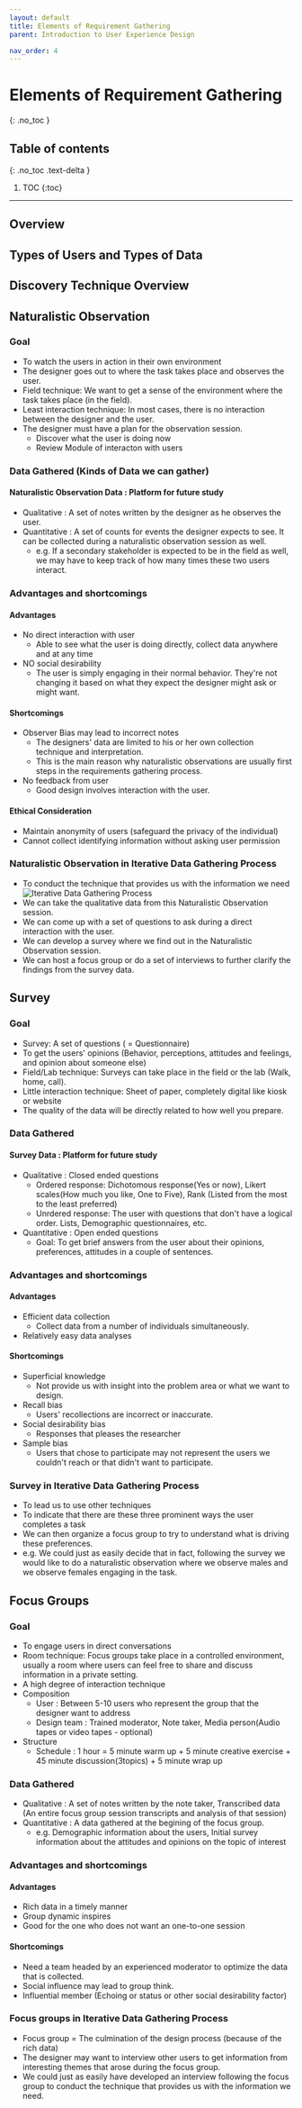 ```yaml
---
layout: default
title: Elements of Requirement Gathering
parent: Introduction to User Experience Design

nav_order: 4
---
```


# Elements of Requirement Gathering
{: .no_toc }

## Table of contents
{: .no_toc .text-delta }

1. TOC
{:toc}

---
## Overview 
## Types of Users and Types of Data
## Discovery Technique Overview

## Naturalistic Observation
### Goal 
* To watch the users in action in their own environment
* The designer goes out to where the task takes place and observes the user.
* Field technique: We want to get a sense of the environment where the task takes place (in the field).
* Least interaction technique: In most cases, there is no interaction between the designer and the user.
* The designer must have a plan for the observation session.
    - Discover what the user is doing now
    - Review Module of interacton with users

### Data Gathered (Kinds of Data we can gather)
#### Naturalistic Observation Data : Platform for future study 
* Qualitative : A set of notes written by the designer as he observes the user.
* Quantitative : A set of counts for events the designer expects to see. It can be collected during a naturalistic observation session as well.
    - e.g. If a secondary stakeholder is expected to be in the field as well, we may have to keep track of how many times these two users interact.

### Advantages and shortcomings 
#### Advantages 
* No direct interaction with user 
    - Able to see what the user is doing directly, collect data anywhere and at any time
* NO social desirability 
    - The user is simply engaging in their normal behavior. They're not changing it based on what they expect the designer might ask or might want.
#### Shortcomings
* Observer Bias may lead to incorrect notes 
    - The designers' data are limited to his or her own collection technique and interpretation. 
    - This is the main reason why naturalistic observations are usually first steps in the requirements gathering process.
* No feedback from user 
    - Good design involves interaction with the user.
#### Ethical Consideration
* Maintain anonymity of users (safeguard the privacy of the individual)
* Cannot collect identifying information without asking user permission

### Naturalistic Observation in Iterative Data Gathering Process
* To conduct the technique that provides us with the information we need
![Iterative Data Gathering Process](/assets/images/UXD-Iterative_data_gathering_process_2020-06-16.jpg)
* We can take the qualitative data from this Naturalistic Observation session.
* We can come up with a set of questions to ask during a direct interaction with the user.
* We can develop a survey where we find out in the Naturalistic Observation session.
* We can host a focus group or do a set of interviews to further clarify the findings from the survey data.

## Survey
### Goal 
* Survey: A set of questions ( = Questionnaire) 
* To get the users' opinions (Behavior, perceptions, attitudes and feelings, and opinion about someone else)
* Field/Lab technique: Surveys can take place in the field or the lab (Walk, home, call).
* Little interaction technique: Sheet of paper, completely digital like kiosk or website
* The quality of the data will be directly related to how well you prepare.

### Data Gathered
#### Survey Data : Platform for future study 
* Qualitative : Closed ended questions 
    - Ordered response: Dichotomous response(Yes or now), Likert scales(How much you like, One to Five), Rank (Listed from the most to the least preferred)
    - Unrdered response: The user with questions that don't have a logical order. Lists, Demographic questionnaires, etc.
* Quantitative : Open ended questions 
    - Goal: To get brief answers from the user about their opinions, preferences, attitudes in a couple of sentences. 
### Advantages and shortcomings
#### Advantages
* Efficient data collection 
    - Collect data from a number of individuals simultaneously.
* Relatively easy data analyses 
#### Shortcomings
* Superficial knowledge 
    - Not provide us with insight into the problem area or what we want to design.
* Recall bias
    - Users' recollections are incorrect or inaccurate.
* Social desirability bias
    - Responses that pleases the researcher
* Sample bias
    - Users that chose to participate may not represent the users we couldn't reach or that didn't want to participate.

### Survey in Iterative Data Gathering Process
* To lead us to use other techniques
* To indicate that there are these three prominent ways the user completes a task
* We can then organize a focus group to try to understand what is driving these preferences.
* e.g. We could just as easily decide that in fact, following the survey we would like to do a naturalistic observation where we observe males and we observe females engaging in the task.

## Focus Groups
### Goal
* To engage users in direct conversations
* Room technique: Focus groups take place in a controlled environment, usually a room where users can feel free to share and discuss information in a private setting.
* A high degree of interaction technique
* Composition
    - User : Between 5-10 users who represent the group that the designer want to address
    - Design team : Trained moderator, Note taker, Media person(Audio tapes or video tapes - optional)
* Structure
    - Schedule : 1 hour = 5 minute warm up + 5 minute creative exercise + 45 minute discussion(3topics) + 5 minute wrap up 
### Data Gathered
* Qualitative : A set of notes written by the note taker, Transcribed data (An entire focus group session transcripts and analysis of that session) 
* Quantitative : A data gathered at the begining of the focus group. 
    - e.g. Demographic information about the users, Initial survey information about the attitudes and opinions on the topic of interest
### Advantages and shortcomings
#### Advantages
* Rich data in a timely manner
* Group dynamic inspires
* Good for the one who does not want an one-to-one session
#### Shortcomings
* Need a team headed by an experienced moderator to optimize the data that is collected.
* Social influence may lead to group think. 
* Influential member (Echoing or status or other social desirability factor)

### Focus groups in Iterative Data Gathering Process
* Focus group = The culmination of the design process (because of the rich data)
* The designer may want to interview other users to get information from interesting themes that arose during the focus group.
* We could just as easily have developed an interview following the focus group to conduct the technique that provides us with the information we need.
